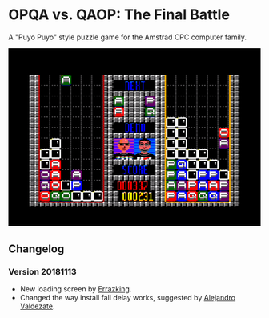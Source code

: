 # OPQA vs. QAOP: The Final Battle

A "Puyo Puyo" style puzzle game for the Amstrad CPC computer family.

![Screenshot](media/screenshot03.png)

## Changelog

### Version 20181113

* New loading screen by [Errazking](https://twitter.com/Errazking).
* Changed the way install fall delay works, suggested by [Alejandro Valdezate](https://twitter.com/valdezate).
